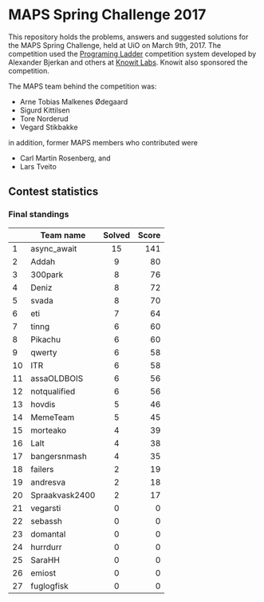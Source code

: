 # MAPS Spring Challenge 2017

This repository holds the problems, answers and suggested
solutions for the MAPS Spring Challenge, held at UiO on
March 9th, 2017. The competition used the
[Programing Ladder](https://github.com/alexanbj/programming-ladder) competition
system developed by Alexander Bjerkan and others at
[Knowit Labs](http://www.knowit.no/).
Knowit also sponsored the competition.

The MAPS team behind the competition was:

* Arne Tobias Malkenes Ødegaard
* Sigurd Kittilsen
* Tore Norderud
* Vegard Stikbakke

in addition, former MAPS members who contributed were

* Carl Martin Rosenberg, and
* Lars Tveito

## Contest statistics

### Final standings

|   | Team name     | Solved | Score |
|---| ------------- |:------:| -----:|
| 1 | async_await   | 15     | 141 |
| 2 | Addah   | 9     | 80 |
| 3 | 300park   | 8     | 76 |
| 4 | Deniz   | 8     | 72 |
| 5 | svada   | 8     | 70 |
| 6 | eti   | 7     | 64 |
| 7 | tinng   | 6     | 60 |
| 8 | Pikachu   | 6     | 60 |
| 9 | qwerty   | 6     | 58 |
| 10 | ITR   | 6     | 58 |
| 11 | assaOLDBOIS   | 6     | 56 |
| 12 | notqualified   | 6     | 56 |
| 13 | hovdis   | 5     | 46 |
| 14 | MemeTeam   | 5     | 45 |
| 15 | morteako   | 4     | 39 |
| 16 | Lalt   | 4     | 38 |
| 17 | bangersnmash   | 4     | 35 |
| 18 | failers   | 2     | 19 |
| 19 | andresva   | 2     | 18 |
| 20 | Spraakvask2400   | 2     | 17 |
| 21 | vegarsti   | 0     | 0 |
| 22 | sebassh   | 0     | 0 |
| 23 | domantal   | 0     | 0 |
| 24 | hurrdurr   | 0     | 0 |
| 25 | SaraHH   | 0     | 0 |
| 26 | emiost   | 0     | 0 |
| 27 | fuglogfisk   | 0     | 0 |
